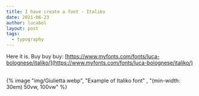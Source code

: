```yaml
---
title: I have create a font - Italiko
date: 2021-06-23
author: lucabol
layout: post
tags:
  - typography
---
```

Here it is. Buy buy buy: [https://www.myfonts.com/fonts/luca-bolognese/italiko/](https://www.myfonts.com/fonts/luca-bolognese/italiko/)

<br/>
{% image "img/Giulietta.webp", "Example of Italiko font" , "(min-width: 30em) 50vw, 100vw" %}
